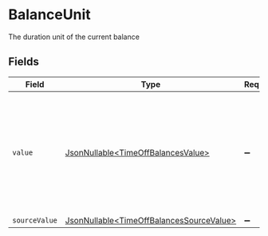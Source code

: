 # BalanceUnit

The duration unit of the current balance


## Fields

| Field                                                                                                                 | Type                                                                                                                  | Required                                                                                                              | Description                                                                                                           | Example                                                                                                               |
| --------------------------------------------------------------------------------------------------------------------- | --------------------------------------------------------------------------------------------------------------------- | --------------------------------------------------------------------------------------------------------------------- | --------------------------------------------------------------------------------------------------------------------- | --------------------------------------------------------------------------------------------------------------------- |
| `value`                                                                                                               | [JsonNullable\<TimeOffBalancesValue>](../../models/components/TimeOffBalancesValue.md)                                | :heavy_minus_sign:                                                                                                    | The unified value for the duration unit. If the provider does not specify this unit, the value will be set to unknown | hours                                                                                                                 |
| `sourceValue`                                                                                                         | [JsonNullable\<TimeOffBalancesSourceValue>](../../models/components/TimeOffBalancesSourceValue.md)                    | :heavy_minus_sign:                                                                                                    | N/A                                                                                                                   |                                                                                                                       |